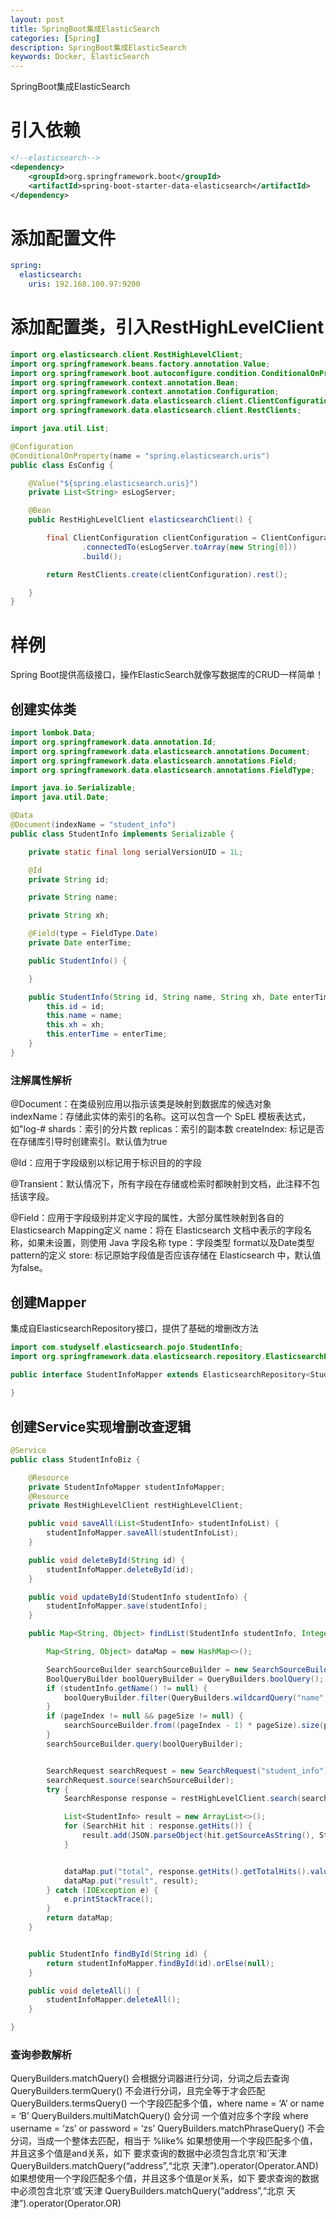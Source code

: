 ```yaml
---
layout: post
title: SpringBoot集成ElasticSearch
categories: [Spring]
description: SpringBoot集成ElasticSearch
keywords: Docker, ElasticSearch
---
```


SpringBoot集成ElasticSearch

# 引入依赖
```xml
<!--elasticsearch-->
<dependency>
    <groupId>org.springframework.boot</groupId>
    <artifactId>spring-boot-starter-data-elasticsearch</artifactId>
</dependency>
```

# 添加配置文件
```yaml
spring:
  elasticsearch:
    uris: 192.168.100.97:9200
```

# 添加配置类，引入RestHighLevelClient
```java
import org.elasticsearch.client.RestHighLevelClient;
import org.springframework.beans.factory.annotation.Value;
import org.springframework.boot.autoconfigure.condition.ConditionalOnProperty;
import org.springframework.context.annotation.Bean;
import org.springframework.context.annotation.Configuration;
import org.springframework.data.elasticsearch.client.ClientConfiguration;
import org.springframework.data.elasticsearch.client.RestClients;

import java.util.List;

@Configuration
@ConditionalOnProperty(name = "spring.elasticsearch.uris")
public class EsConfig {

    @Value("${spring.elasticsearch.uris}")
    private List<String> esLogServer;

    @Bean
    public RestHighLevelClient elasticsearchClient() {

        final ClientConfiguration clientConfiguration = ClientConfiguration.builder()
                .connectedTo(esLogServer.toArray(new String[0]))
                .build();

        return RestClients.create(clientConfiguration).rest();

    }
}
```

# 样例
Spring Boot提供高级接口，操作ElasticSearch就像写数据库的CRUD一样简单！
## 创建实体类
```java
import lombok.Data;
import org.springframework.data.annotation.Id;
import org.springframework.data.elasticsearch.annotations.Document;
import org.springframework.data.elasticsearch.annotations.Field;
import org.springframework.data.elasticsearch.annotations.FieldType;

import java.io.Serializable;
import java.util.Date;

@Data
@Document(indexName = "student_info")
public class StudentInfo implements Serializable {

    private static final long serialVersionUID = 1L;

    @Id
    private String id;

    private String name;

    private String xh;

    @Field(type = FieldType.Date)
    private Date enterTime;

    public StudentInfo() {

    }

    public StudentInfo(String id, String name, String xh, Date enterTime) {
        this.id = id;
        this.name = name;
        this.xh = xh;
        this.enterTime = enterTime;
    }
}
```
### 注解属性解析
@Document：在类级别应用以指示该类是映射到数据库的候选对象
indexName：存储此实体的索引的名称。这可以包含一个 SpEL 模板表达式，如"log-#
shards：索引的分片数
replicas：索引的副本数
createIndex: 标记是否在存储库引导时创建索引。默认值为true

@Id：应用于字段级别以标记用于标识目的的字段

@Transient：默认情况下，所有字段在存储或检索时都映射到文档，此注释不包括该字段。

@Field：应用于字段级别并定义字段的属性，大部分属性映射到各自的Elasticsearch Mapping定义
name：将在 Elasticsearch 文档中表示的字段名称，如果未设置，则使用 Java 字段名称
type：字段类型
format以及Date类型pattern的定义
store: 标记原始字段值是否应该存储在 Elasticsearch 中，默认值为false。

## 创建Mapper
集成自ElasticsearchRepository接口，提供了基础的增删改方法
```java
import com.studyself.elasticsearch.pojo.StudentInfo;
import org.springframework.data.elasticsearch.repository.ElasticsearchRepository;

public interface StudentInfoMapper extends ElasticsearchRepository<StudentInfo, String> {
    
}
```

## 创建Service实现增删改查逻辑
```java
@Service
public class StudentInfoBiz {

    @Resource
    private StudentInfoMapper studentInfoMapper;
    @Resource
    private RestHighLevelClient restHighLevelClient;

    public void saveAll(List<StudentInfo> studentInfoList) {
        studentInfoMapper.saveAll(studentInfoList);
    }

    public void deleteById(String id) {
        studentInfoMapper.deleteById(id);
    }

    public void updateById(StudentInfo studentInfo) {
        studentInfoMapper.save(studentInfo);
    }

    public Map<String, Object> findList(StudentInfo studentInfo, Integer pageIndex, Integer pageSize) {

        Map<String, Object> dataMap = new HashMap<>();

        SearchSourceBuilder searchSourceBuilder = new SearchSourceBuilder().trackTotalHits(true);
        BoolQueryBuilder boolQueryBuilder = QueryBuilders.boolQuery();
        if (studentInfo.getName() != null) {
            boolQueryBuilder.filter(QueryBuilders.wildcardQuery("name", String.format("*%s*", studentInfo.getName())));
        }
        if (pageIndex != null && pageSize != null) {
            searchSourceBuilder.from((pageIndex - 1) * pageSize).size(pageSize);
        }
        searchSourceBuilder.query(boolQueryBuilder);


        SearchRequest searchRequest = new SearchRequest("student_info");
        searchRequest.source(searchSourceBuilder);
        try {
            SearchResponse response = restHighLevelClient.search(searchRequest, RequestOptions.DEFAULT);

            List<StudentInfo> result = new ArrayList<>();
            for (SearchHit hit : response.getHits()) {
                result.add(JSON.parseObject(hit.getSourceAsString(), StudentInfo.class));
            }


            dataMap.put("total", response.getHits().getTotalHits().value);
            dataMap.put("result", result);
        } catch (IOException e) {
            e.printStackTrace();
        }
        return dataMap;
    }


    public StudentInfo findById(String id) {
        return studentInfoMapper.findById(id).orElse(null);
    }

    public void deleteAll() {
        studentInfoMapper.deleteAll();
    }

}
```
### 查询参数解析
QueryBuilders.matchQuery() 会根据分词器进行分词，分词之后去查询
QueryBuilders.termQuery() 不会进行分词，且完全等于才会匹配
QueryBuilders.termsQuery() 一个字段匹配多个值，where name = ‘A’ or name = ‘B’
QueryBuilders.multiMatchQuery() 会分词 一个值对应多个字段 where username = ‘zs’ or password = ‘zs’
QueryBuilders.matchPhraseQuery() 不会分词，当成一个整体去匹配，相当于 %like%
如果想使用一个字段匹配多个值，并且这多个值是and关系，如下 要求查询的数据中必须包含北京‘和’天津QueryBuilders.matchQuery(“address”,“北京 天津”).operator(Operator.AND)
如果想使用一个字段匹配多个值，并且这多个值是or关系，如下 要求查询的数据中必须包含北京‘或’天津
QueryBuilders.matchQuery(“address”,“北京 天津”).operator(Operator.OR)
